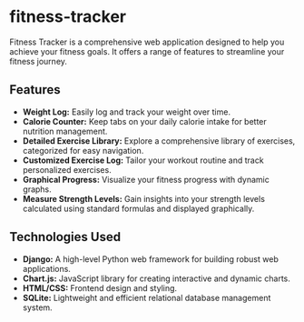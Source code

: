 # fitness-tracker
Fitness Tracker is a comprehensive web application designed to help you achieve your fitness goals. It offers a range of features to streamline your fitness journey.

## Features

- **Weight Log:** Easily log and track your weight over time.
- **Calorie Counter:** Keep tabs on your daily calorie intake for better nutrition management.
- **Detailed Exercise Library:** Explore a comprehensive library of exercises, categorized for easy navigation.
- **Customized Exercise Log:** Tailor your workout routine and track personalized exercises.
- **Graphical Progress:** Visualize your fitness progress with dynamic graphs.
- **Measure Strength Levels:** Gain insights into your strength levels calculated using standard formulas and displayed graphically.

## Technologies Used

- **Django:** A high-level Python web framework for building robust web applications.
- **Chart.js:** JavaScript library for creating interactive and dynamic charts.
- **HTML/CSS:** Frontend design and styling.
- **SQLite:** Lightweight and efficient relational database management system.

